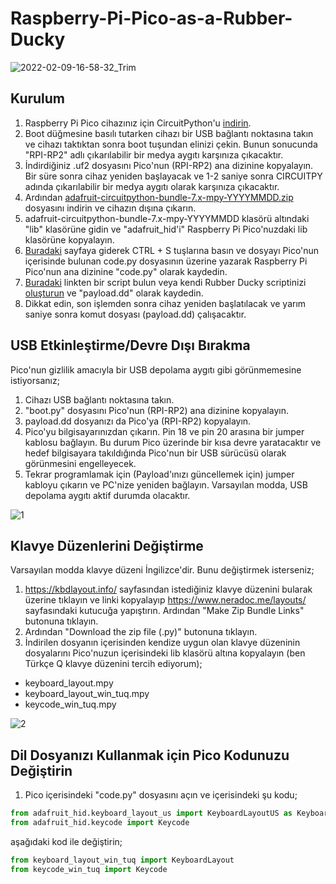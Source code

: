 # Raspberry-Pi-Pico-as-a-Rubber-Ducky 

![2022-02-09-16-58-32_Trim](https://user-images.githubusercontent.com/29992381/153216687-11a80cd9-38f5-4b8a-b247-9fe963997136.gif)


## Kurulum

1) Raspberry Pi Pico cihazınız için CircuitPython'u [indirin](https://circuitpython.org/board/raspberry_pi_pico/). 
2) Boot düğmesine basılı tutarken cihazı bir USB bağlantı noktasına takın ve cihazı taktıktan sonra boot tuşundan elinizi çekin. Bunun sonucunda "RPI-RP2" adlı çıkarılabilir bir medya aygıtı karşınıza çıkacaktır.
3) İndirdiğiniz .uf2 dosyasını Pico'nun (RPI-RP2) ana dizinine kopyalayın. Bir süre sonra cihaz yeniden başlayacak ve 1-2 saniye sonra CIRCUITPY adında çıkarılabilir bir medya aygıtı olarak karşınıza çıkacaktır.
4) Ardından [adafruit-circuitpython-bundle-7.x-mpy-YYYYMMDD.zip](https://github.com/adafruit/Adafruit_CircuitPython_Bundle/releases/latest) dosyasını indirin ve cihazın dışına çıkarın. 
5) adafruit-circuitpython-bundle-7.x-mpy-YYYYMMDD klasörü altındaki "lib" klasörüne gidin ve "adafruit_hid'i" Raspberry Pi Pico'nuzdaki lib klasörüne kopyalayın.
6) [Buradaki](https://raw.githubusercontent.com/dbisu/pico-ducky/main/duckyinpython.py) sayfaya giderek CTRL + S tuşlarına basın ve dosyayı Pico'nun içerisinde bulunan code.py dosyasının üzerine yazarak Raspberry Pi Pico'nun ana dizinine "code.py" olarak kaydedin.
7) [Buradaki](https://github.com/hak5darren/USB-Rubber-Ducky/wiki/Payloads) linkten bir script bulun veya kendi Rubber Ducky scriptinizi [oluşturun](https://github.com/hak5darren/USB-Rubber-Ducky/wiki/Duckyscript) ve "payload.dd" olarak kaydedin.
8) Dikkat edin, son işlemden sonra cihaz yeniden başlatılacak ve yarım saniye sonra komut dosyası (payload.dd) çalışacaktır.

## USB Etkinleştirme/Devre Dışı Bırakma

Pico'nun gizlilik amacıyla bir USB depolama aygıtı gibi görünmemesine istiyorsanız;
1) Cihazı USB bağlantı noktasına takın.
2) "boot.py" dosyasını Pico'nun (RPI-RP2) ana dizinine kopyalayın.
3) payload.dd dosyanızı da Pico'ya (RPI-RP2) kopyalayın.
4) Pico'yu bilgisayarınızdan çıkarın. Pin 18 ve pin 20 arasına bir jumper kablosu bağlayın. Bu durum Pico üzerinde bir kısa devre yaratacaktır ve hedef bilgisayara takıldığında Pico'nun bir USB sürücüsü olarak görünmesini engelleyecek.
5) Tekrar programlamak için (Payload'ınızı güncellemek için) jumper kabloyu çıkarın ve PC'nize yeniden bağlayın. Varsayılan modda, USB depolama aygıtı aktif durumda olacaktır.

![1](https://user-images.githubusercontent.com/29992381/153219218-98d55417-4d9f-45a9-bbdf-1d719625b41d.jpg)


## Klavye Düzenlerini Değiştirme

Varsayılan modda klavye düzeni İngilizce'dir. Bunu değiştirmek isterseniz;
1) https://kbdlayout.info/ sayfasından istediğiniz klavye düzenini bularak üzerine tıklayın ve linki kopyalayıp https://www.neradoc.me/layouts/ sayfasındaki kutucuğa yapıştırın. Ardından "Make Zip Bundle Links" butonuna tıklayın.
2) Ardından "Download the zip file (.py)" butonuna tıklayın.
3) İndirilen dosyanın içerisinden kendize uygun olan klavye düzeninin dosyalarını Pico'nuzun içerisindeki lib klasörü altına kopyalayın (ben Türkçe Q klavye düzenini tercih ediyorum);
- keyboard_layout.mpy
- keyboard_layout_win_tuq.mpy
- keycode_win_tuq.mpy

![2](https://user-images.githubusercontent.com/29992381/153212715-a0efbc44-1b14-41aa-8f2b-da8b7e0c4ab9.png)

## Dil Dosyanızı Kullanmak için Pico Kodunuzu Değiştirin

1) Pico içerisindeki "code.py" dosyasını açın ve içerisindeki şu kodu;
```python
from adafruit_hid.keyboard_layout_us import KeyboardLayoutUS as KeyboardLayout
from adafruit_hid.keycode import Keycode
```

aşağıdaki kod ile değiştirin;

```python
from keyboard_layout_win_tuq import KeyboardLayout
from keycode_win_tuq import Keycode
```
